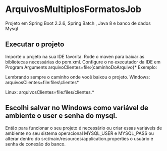 # ArquivosMultiplosFormatosJob
Projeto em Spring Boot 2.2.6, Spring Batch , Java 8 e banco de dados Mysql


## Executar o projeto
Importe o projeto na sua IDE favorita. Rode o maven para baixar as bibliotecas necessárias do pom.xml.
Configure o no executador da IDE em Program Arguments arquivoClientes=file:{caminhoDoArquivo}*
Exemplo:

Lembrando sempre o caminho onde você baixou o projeto.
Windows:
arquivosClientes=file:files\\clientes*

Linux:
arquivosClientes=file:files/clientes.*

## Escolhi salvar no Windows como variável de ambiente o user e senha do mysql.
Então para funcionar o seu projeto é necessário ou criar essas variáveis de ambiente no seu sistema operacional MYSQL_USER e MYSQL_PASS ou alterar dentro do src/main/resources/application.properties 
o usuário e senha de conexão do banco.
